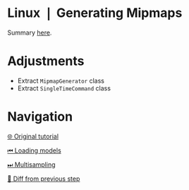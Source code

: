 # Linux ❘ Generating Mipmaps

Summary [here](https://github.com/Pacheco95/khronos-vulkan-tutorial-cpp/tree/linux-summary).

# Adjustments
- Extract `MipmapGenerator` class
- Extract `SingleTimeCommand` class

# Navigation

[🌐 Original tutorial](
https://docs.vulkan.org/tutorial/latest/09_Generating_Mipmaps.html)

[⏮ Loading models](
https://github.com/Pacheco95/khronos-vulkan-tutorial-cpp/tree/linux/07-loading-models)

[⏭ Multisampling](
https://github.com/Pacheco95/khronos-vulkan-tutorial-cpp/tree/linux/09-multisampling)

[🔄 Diff from previous step](
https://github.com/Pacheco95/khronos-vulkan-tutorial-cpp/compare/linux/07-loading-models...linux/08-generating-mipmaps)
